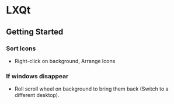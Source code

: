 # LXQt

## Getting Started

### Sort Icons
* Right-click on background, Arrange Icons

### If windows disappear
* Roll scroll wheel on background to bring them back (Switch to a
  different desktop).

